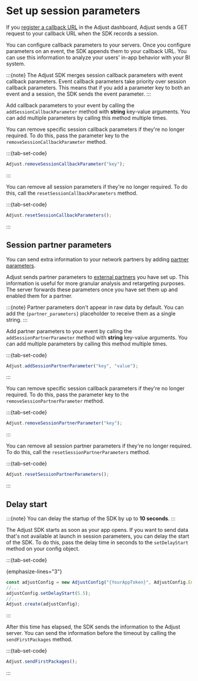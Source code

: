 # Set up session parameters


If you [register a callback URL](https://help.adjust.com/en/article/best-practices-callbacks) in the Adjust dashboard, Adjust sends a GET request to your callback URL when the SDK records a session.

You can configure callback parameters to your servers. Once you configure parameters on an event, the SDK appends them to your callback URL. You can use this information to analyze your users' in-app behavior with your BI system.

:::{note}
The Adjust SDK merges session callback parameters with event callback parameters. Event callback parameters take priority over session callback parameters. This means that if you add a parameter key to both an event and a session, the SDK sends the event parameter.
:::

Add callback parameters to your event by calling the `addSessionCallbackParameter` method with **string** key-value arguments. You can add multiple parameters by calling this method multiple times.

You can remove specific session callback parameters if they're no longer required. To do this, pass the parameter key to the `removeSessionCallbackParameter` method.

:::{tab-set-code}

```js
Adjust.removeSessionCallbackParameter("key");
```

:::

You can remove all session parameters if they're no longer required. To do this, call the `resetSessionCallbackParameters` method.

:::{tab-set-code}

```js
Adjust.resetSessionCallbackParameters();
```

:::

## Session partner parameters

You can send extra information to your network partners by adding [partner parameters](https://help.adjust.com/en/article/advanced-event-setup#receive-custom-data-with-partner-parameters).

Adjust sends partner parameters to [external partners](https://help.adjust.com/en/article/integrated-partners) you have set up. This information is useful for more granular analysis and retargeting purposes. The server forwards these parameters once you have set them up and enabled them for a partner.

:::{note}
Partner parameters don't appear in raw data by default. You can add the `{partner_parameters}` placeholder to receive them as a single string.
:::

Add partner parameters to your event by calling the `addSessionPartnerParameter` method with **string** key-value arguments. You can add multiple parameters by calling this method multiple times.

:::{tab-set-code}

```js
Adjust.addSessionPartnerParameter("key", "value");
```

:::

You can remove specific session callback parameters if they're no longer required. To do this, pass the parameter key to the `removeSessionPartnerParameter` method.

:::{tab-set-code}

```js
Adjust.removeSessionPartnerParameter("key");
```

:::

You can remove all session partner parameters if they're no longer required. To do this, call the `resetSessionPartnerParameters` method.

:::{tab-set-code}

```js
Adjust.resetSessionPartnerParameters();
```

:::

## Delay start

:::{note}
You can delay the startup of the SDK by up to **10 seconds**.
:::

The Adjust SDK starts as soon as your app opens. If you want to send data that's not available at launch in session parameters, you can delay the start of the SDK. To do this, pass the delay time in seconds to the `setDelayStart` method on your config object.

:::{tab-set-code}

{emphasize-lines="3"}
```js
const adjustConfig = new AdjustConfig("{YourAppToken}", AdjustConfig.EnvironmentSandbox);
//...
adjustConfig.setDelayStart(5.5);
//...
Adjust.create(adjustConfig);
```

:::

After this time has elapsed, the SDK sends the information to the Adjust server. You can send the information before the timeout by calling the `sendFirstPackages` method.

:::{tab-set-code}

```js
Adjust.sendFirstPackages();
```

:::
